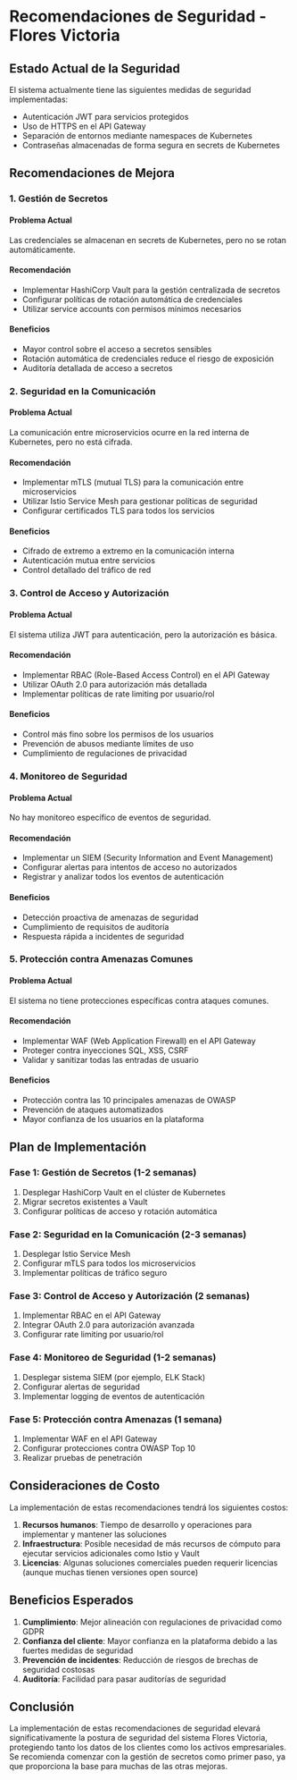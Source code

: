# Recomendaciones de Seguridad - Flores Victoria

## Estado Actual de la Seguridad

El sistema actualmente tiene las siguientes medidas de seguridad implementadas:
- Autenticación JWT para servicios protegidos
- Uso de HTTPS en el API Gateway
- Separación de entornos mediante namespaces de Kubernetes
- Contraseñas almacenadas de forma segura en secrets de Kubernetes

## Recomendaciones de Mejora

### 1. Gestión de Secretos

#### Problema Actual
Las credenciales se almacenan en secrets de Kubernetes, pero no se rotan automáticamente.

#### Recomendación
- Implementar HashiCorp Vault para la gestión centralizada de secretos
- Configurar políticas de rotación automática de credenciales
- Utilizar service accounts con permisos mínimos necesarios

#### Beneficios
- Mayor control sobre el acceso a secretos sensibles
- Rotación automática de credenciales reduce el riesgo de exposición
- Auditoría detallada de acceso a secretos

### 2. Seguridad en la Comunicación

#### Problema Actual
La comunicación entre microservicios ocurre en la red interna de Kubernetes, pero no está cifrada.

#### Recomendación
- Implementar mTLS (mutual TLS) para la comunicación entre microservicios
- Utilizar Istio Service Mesh para gestionar políticas de seguridad
- Configurar certificados TLS para todos los servicios

#### Beneficios
- Cifrado de extremo a extremo en la comunicación interna
- Autenticación mutua entre servicios
- Control detallado del tráfico de red

### 3. Control de Acceso y Autorización

#### Problema Actual
El sistema utiliza JWT para autenticación, pero la autorización es básica.

#### Recomendación
- Implementar RBAC (Role-Based Access Control) en el API Gateway
- Utilizar OAuth 2.0 para autorización más detallada
- Implementar políticas de rate limiting por usuario/rol

#### Beneficios
- Control más fino sobre los permisos de los usuarios
- Prevención de abusos mediante límites de uso
- Cumplimiento de regulaciones de privacidad

### 4. Monitoreo de Seguridad

#### Problema Actual
No hay monitoreo específico de eventos de seguridad.

#### Recomendación
- Implementar un SIEM (Security Information and Event Management)
- Configurar alertas para intentos de acceso no autorizados
- Registrar y analizar todos los eventos de autenticación

#### Beneficios
- Detección proactiva de amenazas de seguridad
- Cumplimiento de requisitos de auditoría
- Respuesta rápida a incidentes de seguridad

### 5. Protección contra Amenazas Comunes

#### Problema Actual
El sistema no tiene protecciones específicas contra ataques comunes.

#### Recomendación
- Implementar WAF (Web Application Firewall) en el API Gateway
- Proteger contra inyecciones SQL, XSS, CSRF
- Validar y sanitizar todas las entradas de usuario

#### Beneficios
- Protección contra las 10 principales amenazas de OWASP
- Prevención de ataques automatizados
- Mayor confianza de los usuarios en la plataforma

## Plan de Implementación

### Fase 1: Gestión de Secretos (1-2 semanas)
1. Desplegar HashiCorp Vault en el clúster de Kubernetes
2. Migrar secretos existentes a Vault
3. Configurar políticas de acceso y rotación automática

### Fase 2: Seguridad en la Comunicación (2-3 semanas)
1. Desplegar Istio Service Mesh
2. Configurar mTLS para todos los microservicios
3. Implementar políticas de tráfico seguro

### Fase 3: Control de Acceso y Autorización (2 semanas)
1. Implementar RBAC en el API Gateway
2. Integrar OAuth 2.0 para autorización avanzada
3. Configurar rate limiting por usuario/rol

### Fase 4: Monitoreo de Seguridad (1-2 semanas)
1. Desplegar sistema SIEM (por ejemplo, ELK Stack)
2. Configurar alertas de seguridad
3. Implementar logging de eventos de autenticación

### Fase 5: Protección contra Amenazas (1 semana)
1. Implementar WAF en el API Gateway
2. Configurar protecciones contra OWASP Top 10
3. Realizar pruebas de penetración

## Consideraciones de Costo

La implementación de estas recomendaciones tendrá los siguientes costos:

1. **Recursos humanos**: Tiempo de desarrollo y operaciones para implementar y mantener las soluciones
2. **Infraestructura**: Posible necesidad de más recursos de cómputo para ejecutar servicios adicionales como Istio y Vault
3. **Licencias**: Algunas soluciones comerciales pueden requerir licencias (aunque muchas tienen versiones open source)

## Beneficios Esperados

1. **Cumplimiento**: Mejor alineación con regulaciones de privacidad como GDPR
2. **Confianza del cliente**: Mayor confianza en la plataforma debido a las fuertes medidas de seguridad
3. **Prevención de incidentes**: Reducción de riesgos de brechas de seguridad costosas
4. **Auditoría**: Facilidad para pasar auditorías de seguridad

## Conclusión

La implementación de estas recomendaciones de seguridad elevará significativamente la postura de seguridad del sistema Flores Victoria, protegiendo tanto los datos de los clientes como los activos empresariales. Se recomienda comenzar con la gestión de secretos como primer paso, ya que proporciona la base para muchas de las otras mejoras.